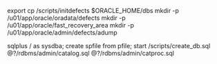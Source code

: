 export
cp /scripts/initdefects $ORACLE_HOME/dbs
mkdir -p /u01/app/oracle/oradata/defects
mkdir -p /u01/app/oracle/fast_recovery_area
mkdir -p /u01/app/oracle/admin/defects/adump

sqlplus / as sysdba;
create spfile from pfile;
start /scripts/create_db.sql
@?/rdbms/admin/catalog.sql
@?/rdbms/admin/catproc.sql


